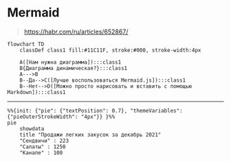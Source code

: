 # Mermaid

> https://habr.com/ru/articles/652867/

```mermaid
flowchart TD
    classDef class1 fill:#11C11F, stroke:#000, stroke-width:4px

    A([Нам нужна диаграмма]):::class1
    B{Диаграмма динамическая?}:::class1
    A--->B
    B--Да-->C([Лучше воспользоваться Mermaid.js]):::class1 
    B--Нет-->D([Можно просто нарисовать и вставить с помощью Markdown]):::class1
```

---
<!-- %%{init: {"pie": {"textPosition": 0.7}, "themeVariables": {"pieOuterStrokeWidth": "5px"}} -->
```mermaid
%%{init: {"pie": {"textPosition": 0.7}, "themeVariables": {"pieOuterStrokeWidth": "4px"}} }%%
pie 
    showdata
    title "Продажи легких закусок за декабрь 2021"
    "Сендвичи" : 223
    "Салаты" : 1250
    "Канапе" : 100
```
